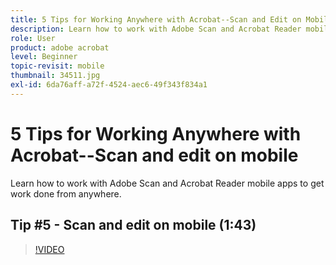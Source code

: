 ```yaml
---
title: 5 Tips for Working Anywhere with Acrobat--Scan and Edit on Mobile
description: Learn how to work with Adobe Scan and Acrobat Reader mobile apps to get work done from anywhere
role: User
product: adobe acrobat
level: Beginner
topic-revisit: mobile
thumbnail: 34511.jpg
exl-id: 6da76aff-a72f-4524-aec6-49f343f834a1
---
```

# 5 Tips for Working Anywhere with Acrobat--Scan and edit on mobile

Learn how to work with Adobe Scan and Acrobat Reader mobile apps to get work done from anywhere.

## Tip #5 - Scan and edit on mobile (1:43)

>[!VIDEO](https://video.tv.adobe.com/v/34511?hidetitle=true)
